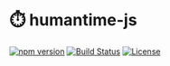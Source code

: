 # ⏱️ humantime-js

[![npm version](https://img.shields.io/npm/v/humantime-js?style=flat-square&color=brightgreen)](https://www.npmjs.com/package/humantime-js)
[![Build Status](https://github.com/kelvcodes/humantime-js/actions/workflows/node.js.yml/badge.svg)](https://github.com/YourUsername/humantime-js/actions)
[![License](https://img.shields.io/npm/l/humantime-js?style=flat-square)](LICENSE)
